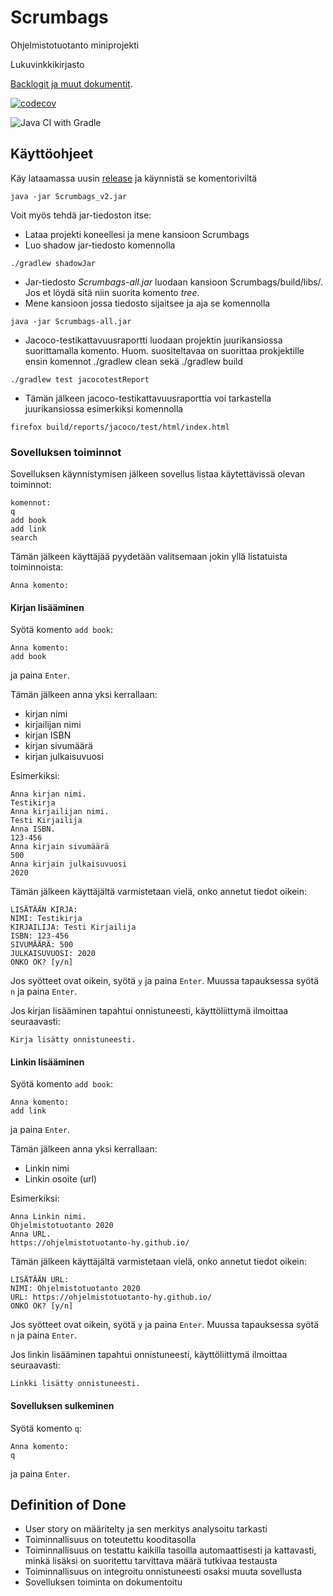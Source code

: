 # Scrumbags
Ohjelmistotuotanto miniprojekti

Lukuvinkkikirjasto<br>

[Backlogit ja muut dokumentit](https://docs.google.com/spreadsheets/d/1cjemOe1V6ia_IiacJ4TIb77QLeIoD4wPJo6hCqYEEDg/edit?usp=sharing).
  
[![codecov](https://codecov.io/gh/Latelaukki/Scrumbags/branch/main/graph/badge.svg)](https://codecov.io/gh/Latelaukki/Scrumbags)

![Java CI with Gradle](https://github.com/Latelaukki/Scrumbags/workflows/Java%20CI%20with%20Gradle/badge.svg)

## Käyttöohjeet

Käy lataamassa uusin [release](https://github.com/Latelaukki/Scrumbags/releases/tag/sprint2) ja käynnistä se komentoriviltä

```
java -jar Scrumbags_v2.jar
```


Voit myös tehdä jar-tiedoston itse:

* Lataa projekti koneellesi ja mene kansioon Scrumbags
* Luo shadow jar-tiedosto komennolla

```
./gradlew shadowJar
```

* Jar-tiedosto *Scrumbags-all.jar* luodaan kansioon Scrumbags/build/libs/. Jos et löydä sitä niin suorita komento *tree*.
* Mene kansioon jossa tiedosto sijaitsee ja aja se komennolla

```
java -jar Scrumbags-all.jar
```

* Jacoco-testikattavuusraportti luodaan projektin juurikansiossa suorittamalla komento. Huom. suositeltavaa on suorittaa prokjektille ensin komennot ./gradlew clean sekä ./gradlew build

```
./gradlew test jacocotestReport
```

* Tämän jälkeen jacoco-testikattavuusraporttia voi tarkastella juurikansiossa esimerkiksi komennolla

```
firefox build/reports/jacoco/test/html/index.html
```

### Sovelluksen toiminnot

Sovelluksen käynnistymisen jälkeen sovellus listaa käytettävissä olevan toiminnot:

```
komennot:
q
add book
add link
search
```

Tämän jälkeen käyttäjää pyydetään valitsemaan jokin yllä listatuista toiminnoista:

```
Anna komento:

```

#### Kirjan lisääminen

Syötä komento `add book`:

```
Anna komento:
add book
```
ja paina `Enter`.

Tämän jälkeen anna yksi kerrallaan:
- kirjan nimi
- kirjailijan nimi
- kirjan ISBN
- kirjan sivumäärä
- kirjan julkaisuvuosi

Esimerkiksi:

```
Anna kirjan nimi.
Testikirja
Anna kirjailijan nimi.
Testi Kirjailija
Anna ISBN.
123-456
Anna kirjain sivumäärä
500
Anna kirjain julkaisuvuosi
2020
```

Tämän jälkeen käyttäjältä varmistetaan vielä, onko annetut tiedot oikein:

```
LISÄTÄÄN KIRJA: 
NIMI: Testikirja
KIRJAILIJA: Testi Kirjailija
ISBN: 123-456
SIVUMÄÄRÄ: 500
JULKAISUVUOSI: 2020
ONKO OK? [y/n]
```

Jos syötteet ovat oikein, syötä `y` ja paina `Enter`. Muussa tapauksessa syötä `n` ja paina `Enter`.

Jos kirjan lisääminen tapahtui onnistuneesti, käyttöliittymä ilmoittaa seuraavasti:

```
Kirja lisätty onnistuneesti.
```
#### Linkin lisääminen
Syötä komento `add book`:

```
Anna komento:
add link
```
ja paina `Enter`.

Tämän jälkeen anna yksi kerrallaan:
- Linkin nimi
- Linkin osoite (url)

Esimerkiksi:

```
Anna Linkin nimi.
Ohjelmistotuotanto 2020
Anna URL.
https://ohjelmistotuotanto-hy.github.io/
```
Tämän jälkeen käyttäjältä varmistetaan vielä, onko annetut tiedot oikein:

```
LISÄTÄÄN URL: 
NIMI: Ohjelmistotuotanto 2020
URL: https://ohjelmistotuotanto-hy.github.io/
ONKO OK? [y/n]
```

Jos syötteet ovat oikein, syötä `y` ja paina `Enter`. Muussa tapauksessa syötä `n` ja paina `Enter`. 

Jos linkin lisääminen tapahtui onnistuneesti, käyttöliittymä ilmoittaa seuraavasti:

```
Linkki lisätty onnistuneesti.
```

#### Sovelluksen sulkeminen
Syötä komento `q`:

```
Anna komento:
q
```
ja paina `Enter`.

## Definition of Done

* User story on määritelty ja sen merkitys analysoitu tarkasti
* Toiminnallisuus on toteutettu kooditasolla
* Toiminnallisuus on testattu kaikilla tasoilla automaattisesti ja kattavasti, minkä lisäksi on suoritettu tarvittava määrä tutkivaa testausta
* Toiminnallisuus on integroitu onnistuneesti osaksi muuta sovellusta
* Sovelluksen toiminta on dokumentoitu

